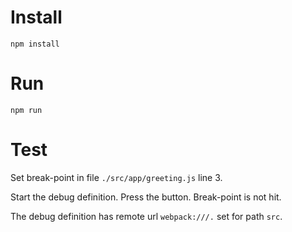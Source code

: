 # Install
```
npm install
```

# Run
```
npm run
```

# Test
Set break-point in file `./src/app/greeting.js` line 3.

Start the debug definition. Press the button. Break-point is not hit.

The debug definition has remote url `webpack:///.` set for path `src`.

